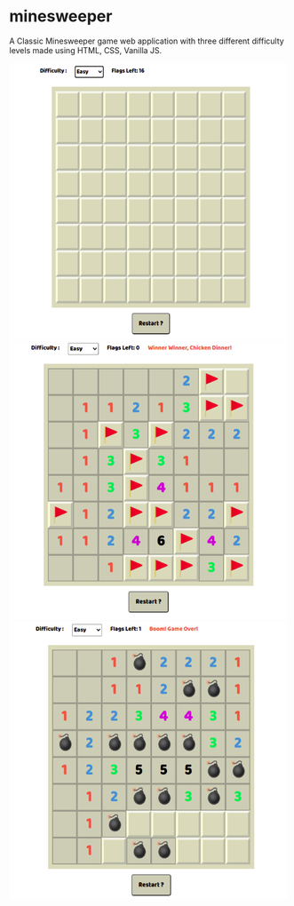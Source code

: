 # minesweeper
A Classic Minesweeper game web application with three different difficulty levels made using HTML, CSS, Vanilla JS.

<img src="https://github.com/chakri-konda/minesweeper/blob/main/App%20snaps/new-game.png" width="500" height="500" />

<img src="https://github.com/chakri-konda/minesweeper/blob/main/App%20snaps/won-game.png" width="500" height="500" />

<img src="https://github.com/chakri-konda/minesweeper/blob/main/App%20snaps/game-over.png" width="500" height="500" />
